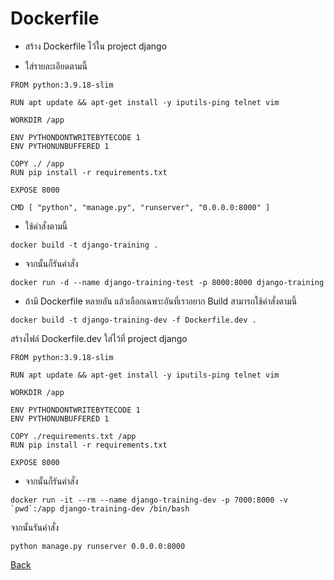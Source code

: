 # Dockerfile

- สร้าง Dockerfile ไว้ใน project django

- ใส่รายละเอียดตามนี้

```
FROM python:3.9.18-slim

RUN apt update && apt-get install -y iputils-ping telnet vim

WORKDIR /app

ENV PYTHONDONTWRITEBYTECODE 1
ENV PYTHONUNBUFFERED 1

COPY ./ /app
RUN pip install -r requirements.txt

EXPOSE 8000

CMD [ "python", "manage.py", "runserver", "0.0.0.0:8000" ]
```

- ใช้คำสั่งตามนี้
```
docker build -t django-training .
```

- จากนั้นก็รันคำสั่ง
```
docker run -d --name django-training-test -p 8000:8000 django-training
```

- ถ้ามี Dockerfile หลายอัน แล้วเลือกเฉพาะอันที่เราอยาก Build สามารถใช้คำสั่งตามนี้
```
docker build -t django-training-dev -f Dockerfile.dev .
```

สร้างไฟล์ Dockerfile.dev ใส่ไว้ที่ project django
```
FROM python:3.9.18-slim

RUN apt update && apt-get install -y iputils-ping telnet vim

WORKDIR /app

ENV PYTHONDONTWRITEBYTECODE 1
ENV PYTHONUNBUFFERED 1

COPY ./requirements.txt /app
RUN pip install -r requirements.txt

EXPOSE 8000
```

- จากนั้นก็รันคำสั่ง
```
docker run -it --rm --name django-training-dev -p 7000:8000 -v `pwd`:/app django-training-dev /bin/bash
```

จากนั้นรันคำสั่ง
```
python manage.py runserver 0.0.0.0:8000
```

[Back](/day2/README.md)